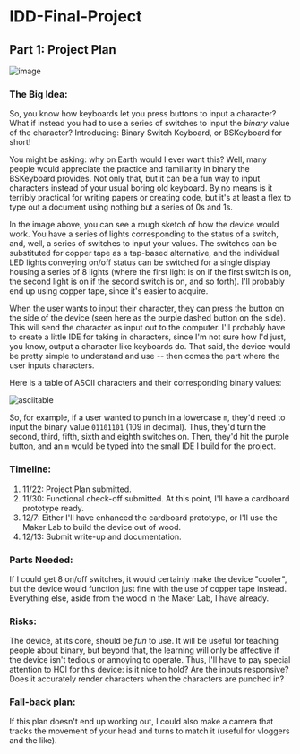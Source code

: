 # IDD-Final-Project

## Part 1: Project Plan

![image](https://user-images.githubusercontent.com/55858146/142953195-ba493678-5346-4109-8164-6e5dece8221d.png)

### The Big Idea:

So, you know how keyboards let you press buttons to input a character? What if instead you had to use a series of switches to input the *binary* value of the character? Introducing: Binary Switch Keyboard, or BSKeyboard for short!

You might be asking: why on Earth would I ever want this? Well, many people would appreciate the practice and familiarity in binary the BSKeyboard provides. Not only that, but it can be a fun way to input characters instead of your usual boring old keyboard. By no means is it terribly practical for writing papers or creating code, but it's at least a flex to type out a document using nothing but a series of 0s and 1s.

In the image above, you can see a rough sketch of how the device would work. You have a series of lights corresponding to the status of a switch, and, well, a series of switches to input your values. The switches can be substituted for copper tape as a tap-based alternative, and the individual LED lights conveying on/off status can be switched for a single display housing a series of 8 lights (where the first light is on if the first switch is on, the second light is on if the second switch is on, and so forth). I'll probably end up using copper tape, since it's easier to acquire.

When the user wants to input their character, they can press the button on the side of the device (seen here as the purple dashed button on the side). This will send the character as input out to the computer. I'll probably have to create a little IDE for taking in characters, since I'm not sure how I'd just, you know, output a character like keyboards do. That said, the device would be pretty simple to understand and use -- then comes the part where the user inputs characters.

Here is a table of ASCII characters and their corresponding binary values:

![asciitable](https://alpharithms.s3.amazonaws.com/assets/img/ascii-chart/ascii-table-alpharithms-scaled.jpg)

So, for example, if a user wanted to punch in a lowercase `m`, they'd need to input the binary value `01101101` (109 in decimal). Thus, they'd turn the second, third, fifth, sixth and eighth switches on. Then, they'd hit the purple button, and an `m` would be typed into the small IDE I build for the project.

### Timeline:

1. 11/22: Project Plan submitted.
2. 11/30: Functional check-off submitted. At this point, I'll have a cardboard prototype ready.
3. 12/7: Either I'll have enhanced the cardboard prototype, or I'll use the Maker Lab to build the device out of wood.
4. 12/13: Submit write-up and documentation.

### Parts Needed:

If I could get 8 on/off switches, it would certainly make the device "cooler", but the device would function just fine with the use of copper tape instead. Everything else, aside from the wood in the Maker Lab, I have already.

### Risks:

The device, at its core, should be *fun* to use. It will be useful for teaching people about binary, but beyond that, the learning will only be affective if the device isn't tedious or annoying to operate. Thus, I'll have to pay special attention to HCI for this device: is it nice to hold? Are the inputs responsive? Does it accurately render characters when the characters are punched in?

### Fall-back plan:

If this plan doesn't end up working out, I could also make a camera that tracks the movement of your head and turns to match it (useful for vloggers and the like).
